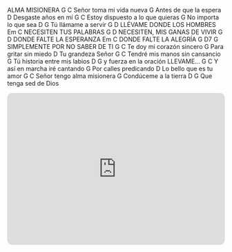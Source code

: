 ALMA MISIONERA
G C
Señor toma mi vida nueva
G
Antes de que la espera
D
Desgaste años en mí
G C
Estoy dispuesto a lo que quieras
G
No importa lo que sea
D G
Tú llámame a servir
G D
LLÉVAME DONDE LOS HOMBRES
Em C
NECESITEN TUS PALABRAS
G D
NECESITEN, MIS GANAS DE VIVIR
G D
DONDE FALTE LA ESPERANZA
Em C
DONDE FALTE LA ALEGRÍA
G D7 G
SIMPLEMENTE POR NO SABER DE TI
G C
Te doy mi corazón sincero
G
Para gritar sin miedo
D
Tu grandeza Señor
G C
Tendré mis manos sin cansancio
G
Tú historia entre mis labios
D G
y fuerza en la oración
LLEVAME…
G C
Y así en marcha iré cantando
G
Por calles predicando
D
Lo bello que es tu amor
G C
Señor tengo alma misionera
G
Condúceme a la tierra
D G
Que tenga sed de Dios


<iframe style="border-radius:12px" src="https://open.spotify.com/embed/track/5IudhVNQdwDq5g2HCOS7J6?utm_source=generator" width="100%" height="352" frameBorder="0" allowfullscreen="" allow="autoplay; clipboard-write; encrypted-media; fullscreen; picture-in-picture" loading="lazy"></iframe>
